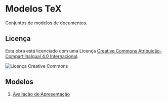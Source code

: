 # Modelos TeX #

Conjuntos de modelos de documentos.

## Licença ##

Esta obra está licenciado com uma Licença [Creative Commons Atribuição-CompartilhaIgual 4.0 Internacional](http://creativecommons.org/licenses/by-sa/4.0/deed.pt_BR).

![Licença Creative Commons](cc.png?raw=true )

## Modelos ##

1. [Avaliação de Apresentação](avaliacao_critica.tex)
